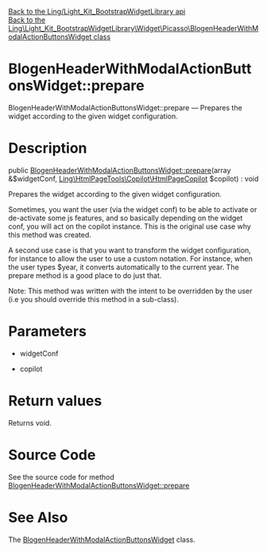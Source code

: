 [Back to the Ling/Light_Kit_BootstrapWidgetLibrary api](https://github.com/lingtalfi/Light_Kit_BootstrapWidgetLibrary/blob/master/doc/api/Ling/Light_Kit_BootstrapWidgetLibrary.md)<br>
[Back to the Ling\Light_Kit_BootstrapWidgetLibrary\Widget\Picasso\BlogenHeaderWithModalActionButtonsWidget class](https://github.com/lingtalfi/Light_Kit_BootstrapWidgetLibrary/blob/master/doc/api/Ling/Light_Kit_BootstrapWidgetLibrary/Widget/Picasso/BlogenHeaderWithModalActionButtonsWidget.md)


BlogenHeaderWithModalActionButtonsWidget::prepare
================



BlogenHeaderWithModalActionButtonsWidget::prepare — Prepares the widget according to the given widget configuration.




Description
================


public [BlogenHeaderWithModalActionButtonsWidget::prepare](https://github.com/lingtalfi/Light_Kit_BootstrapWidgetLibrary/blob/master/doc/api/Ling/Light_Kit_BootstrapWidgetLibrary/Widget/Picasso/BlogenHeaderWithModalActionButtonsWidget/prepare.md)(array &$widgetConf, [Ling\HtmlPageTools\Copilot\HtmlPageCopilot](https://github.com/lingtalfi/HtmlPageTools/blob/master/doc/api/Ling/HtmlPageTools/Copilot/HtmlPageCopilot.md) $copilot) : void




Prepares the widget according to the given widget configuration.

Sometimes, you want the user (via the widget conf) to be able to activate
or de-activate some js features, and so basically depending on the widget conf, you will
act on the copilot instance.
This is the original use case why this method was created.


A second use case is that you want to transform the widget configuration, for instance
to allow the user to use a custom notation.
For instance, when the user types $year, it converts automatically to the current year.
The prepare method is a good place to do just that.

Note: This method was written with the intent to be overridden by the user (i.e you should override this method in a sub-class).



Parameters
================


- widgetConf

    

- copilot

    


Return values
================

Returns void.








Source Code
===========
See the source code for method [BlogenHeaderWithModalActionButtonsWidget::prepare](https://github.com/lingtalfi/Light_Kit_BootstrapWidgetLibrary/blob/master/Widget/Picasso/BlogenHeaderWithModalActionButtonsWidget.php#L20-L25)


See Also
================

The [BlogenHeaderWithModalActionButtonsWidget](https://github.com/lingtalfi/Light_Kit_BootstrapWidgetLibrary/blob/master/doc/api/Ling/Light_Kit_BootstrapWidgetLibrary/Widget/Picasso/BlogenHeaderWithModalActionButtonsWidget.md) class.



